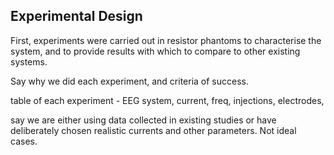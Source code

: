 ## Experimental Design

First, experiments were carried out in resistor phantoms to characterise the system, and to provide results with which to compare to other existing systems. 



Say why we did each experiment, and criteria of success.

table of each experiment - EEG system, current, freq, injections, electrodes, 

say we are either using data collected in existing studies or have deliberately chosen realistic currents and other parameters. Not ideal cases.